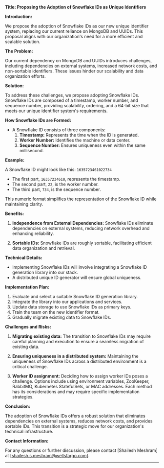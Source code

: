 **Title: Proposing the Adoption of Snowflake IDs as Unique Identifiers**

**Introduction:**

We propose the adoption of Snowflake IDs as our new unique identifier system, replacing our current reliance on MongoDB and UUIDs. This proposal aligns with our organization's need for a more efficient and scalable solution.

**The Problem:**

Our current dependency on MongoDB and UUIDs introduces challenges, including dependencies on external systems, increased network costs, and non-sortable identifiers. These issues hinder our scalability and data organization efforts.

**Solution:**

To address these challenges, we propose adopting Snowflake IDs. Snowflake IDs are composed of a timestamp, worker number, and sequence number, providing scalability, ordering, and a 64-bit size that meets our unique identifier system's requirements.

**How Snowflake IDs are Formed:**

- A Snowflake ID consists of three components:
    1. **Timestamp:** Represents the time when the ID is generated.
    2. **Worker Number:** Identifies the machine or data center.
    3. **Sequence Number:** Ensures uniqueness even within the same millisecond.

**Example:**

A Snowflake ID might look like this: `1635723461022734`

- The first part, `16357234610`, represents the timestamp.
- The second part, `22`, is the worker number.
- The third part, `734`, is the sequence number.

This numeric format simplifies the representation of the Snowflake ID while maintaining clarity.

**Benefits:**

1. **Independence from External Dependencies:** Snowflake IDs eliminate dependencies on external systems, reducing network overhead and enhancing reliability.

2. **Sortable IDs:** Snowflake IDs are roughly sortable, facilitating efficient data organization and retrieval.

**Technical Details:**

- Implementing Snowflake IDs will involve integrating a Snowflake ID generation library into our stack.
- A distributed unique ID generator will ensure global uniqueness.

**Implementation Plan:**

1. Evaluate and select a suitable Snowflake ID generation library.
2. Integrate the library into our applications and services.
3. Update data storage to use Snowflake IDs as primary keys.
4. Train the team on the new identifier format.
5. Gradually migrate existing data to Snowflake IDs.


**Challenges and Risks:**

1. **Migrating existing data:** The transition to Snowflake IDs may require careful planning and execution to ensure a seamless migration of existing data.

2. **Ensuring uniqueness in a distributed system:** Maintaining the uniqueness of Snowflake IDs across a distributed environment is a critical challenge.

3. **Worker ID assignment:** Deciding how to assign worker IDs poses a challenge. Options include using environment variables, ZooKeeper, RabbitMQ, Kubernetes StatefulSets, or MAC addresses. Each method has its considerations and may require specific implementation strategies.

**Conclusion:**

The adoption of Snowflake IDs offers a robust solution that eliminates dependencies on external systems, reduces network costs, and provides sortable IDs. This transition is a strategic move for our organization's technical infrastructure.

**Contact Information:**

For any questions or further discussion, please contact [Shailesh Meshram] at [shailesh.s.meshram@wellsfargo.com].

---
